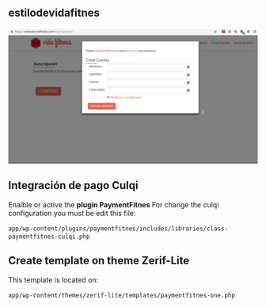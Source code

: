 ## estilodevidafitnes

![thumbail estilodevidafitnes](thumbnail.png)


## Integración de pago Culqi

Enalble or active the **plugin PaymentFitnes**
For change the culqi configuration you must be edit this file:

	app/wp-content/plugins/paymentfitnes/includes/libraries/class-paymentfitnes-culqi.php


## Create template on theme **Zerif-Lite**
This template is located on:

	app/wp-content/themes/zerif-lite/templates/paymentfitnes-one.php